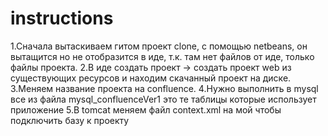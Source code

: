 instructions
============

1.Сначала вытаскиваем гитом проект clone, с помощью netbeans, он вытащится но не отобразится в иде, т.к. там нет файлов от иде, только файлы проекта.
2.В иде создать проект -> создать проект web из существующих ресурсов и находим скачанный проект на диске.
3.Меняем название проекта на confluence.
4.Нужно выполнить в mysql все из файла mysql_confluenceVer1 это те таблицы которые использует приложение
5.В tomcat меняем файл context.xml на мой чтобы подключить базу к проекту

